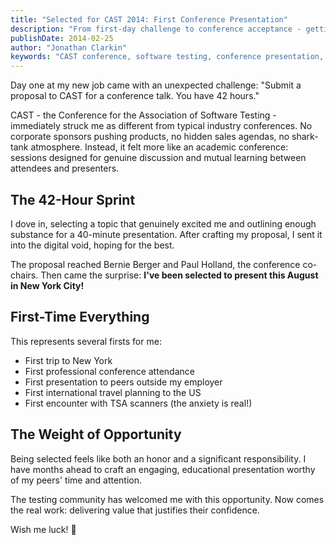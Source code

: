 ```yaml
---
title: "Selected for CAST 2014: First Conference Presentation"
description: "From first-day challenge to conference acceptance - getting selected to present at CAST 2014 in New York City and preparing for my first professional conference talk."
publishDate: 2014-02-25
author: "Jonathan Clarkin"
keywords: "CAST conference, software testing, conference presentation, Association for Software Testing, professional development"
---
```


Day one at my new job came with an unexpected challenge: "Submit a proposal to CAST for a conference talk. You have 42 hours."

CAST - the Conference for the Association of Software Testing - immediately struck me as different from typical industry conferences. No corporate sponsors pushing products, no hidden sales agendas, no shark-tank atmosphere. Instead, it felt more like an academic conference: sessions designed for genuine discussion and mutual learning between attendees and presenters.

## The 42-Hour Sprint

I dove in, selecting a topic that genuinely excited me and outlining enough substance for a 40-minute presentation. After crafting my proposal, I sent it into the digital void, hoping for the best.

The proposal reached Bernie Berger and Paul Holland, the conference co-chairs. Then came the surprise: **I've been selected to present this August in New York City!**

## First-Time Everything

This represents several firsts for me:
- First trip to New York
- First professional conference attendance
- First presentation to peers outside my employer  
- First international travel planning to the US
- First encounter with TSA scanners (the anxiety is real!)

## The Weight of Opportunity

Being selected feels like both an honor and a significant responsibility. I have months ahead to craft an engaging, educational presentation worthy of my peers' time and attention.

The testing community has welcomed me with this opportunity. Now comes the real work: delivering value that justifies their confidence.

Wish me luck! 🗽 